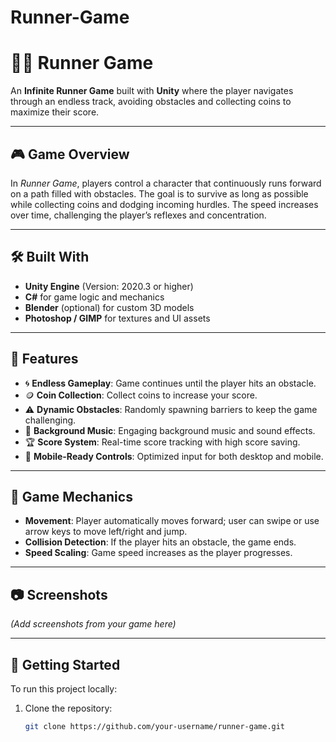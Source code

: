 # Runner-Game
# 🏃‍♂️ Runner Game

An **Infinite Runner Game** built with **Unity** where the player navigates through an endless track, avoiding obstacles and collecting coins to maximize their score.

---

## 🎮 Game Overview

In *Runner Game*, players control a character that continuously runs forward on a path filled with obstacles. The goal is to survive as long as possible while collecting coins and dodging incoming hurdles. The speed increases over time, challenging the player’s reflexes and concentration.

---

## 🛠️ Built With

- **Unity Engine** (Version: 2020.3 or higher)
- **C#** for game logic and mechanics
- **Blender** (optional) for custom 3D models
- **Photoshop / GIMP** for textures and UI assets

---

## 📌 Features

- 🌀 **Endless Gameplay**: Game continues until the player hits an obstacle.
- 🪙 **Coin Collection**: Collect coins to increase your score.
- ⚠️ **Dynamic Obstacles**: Randomly spawning barriers to keep the game challenging.
- 🎵 **Background Music**: Engaging background music and sound effects.
- 🏆 **Score System**: Real-time score tracking with high score saving.
- 📱 **Mobile-Ready Controls**: Optimized input for both desktop and mobile.

---

## 🧠 Game Mechanics

- **Movement**: Player automatically moves forward; user can swipe or use arrow keys to move left/right and jump.
- **Collision Detection**: If the player hits an obstacle, the game ends.
- **Speed Scaling**: Game speed increases as the player progresses.

---

## 📷 Screenshots

*(Add screenshots from your game here)*

---

## 🚀 Getting Started

To run this project locally:

1. Clone the repository:
   ```bash
   git clone https://github.com/your-username/runner-game.git
